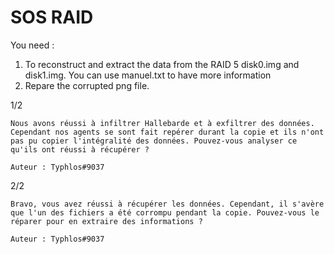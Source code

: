# SOS RAID
You need :
1) To reconstruct and extract the data from the RAID 5 disk0.img and disk1.img. You can use manuel.txt to have more information
2) Repare the corrupted png file.

1/2
```
Nous avons réussi à infiltrer Hallebarde et à exfiltrer des données. Cependant nos agents se sont fait repérer durant la copie et ils n'ont pas pu copier l'intégralité des données. Pouvez-vous analyser ce qu'ils ont réussi à récupérer ?

Auteur : Typhlos#9037
```

2/2
```
Bravo, vous avez réussi à récupérer les données. Cependant, il s'avère que l'un des fichiers a été corrompu pendant la copie. Pouvez-vous le réparer pour en extraire des informations ?

Auteur : Typhlos#9037
```